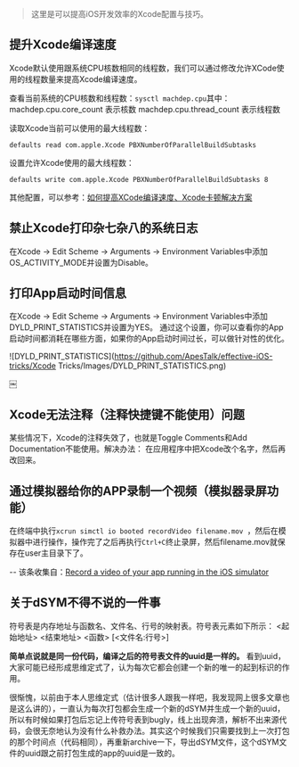 > 这里是可以提高iOS开发效率的Xcode配置与技巧。

## 提升Xcode编译速度


Xcode默认使用跟系统CPU核数相同的线程数，我们可以通过修改允许XCode使用的线程数量来提高Xcode编译速度。

查看当前系统的CPU核数和线程数：``sysctl machdep.cpu``其中：
machdep.cpu.core_count 表示核数
machdep.cpu.thread_count 表示线程数

读取Xcode当前可以使用的最大线程数：

```
defaults read com.apple.Xcode PBXNumberOfParallelBuildSubtasks
```


设置允许Xcode使用的最大线程数：
```
defaults write com.apple.Xcode PBXNumberOfParallelBuildSubtasks 8
```


其他配置，可以参考：[如何提高XCode编译速度、Xcode卡顿解决方案](https://www.jianshu.com/p/c805949c2d33)


## 禁止Xcode打印杂七杂八的系统日志


在Xcode -> Edit Scheme -> Arguments -> Environment Variables中添加OS_ACTIVITY_MODE并设置为Disable。



## 打印App启动时间信息


在Xcode -> Edit Scheme -> Arguments -> Environment Variables中添加DYLD_PRINT_STATISTICS并设置为YES。
通过这个设置，你可以查看你的App启动时间都消耗在哪些方面，如果你的App启动时间过长，可以做针对性的优化。

![DYLD_PRINT_STATISTICS](https://github.com/ApesTalk/effective-iOS-tricks/Xcode Tricks/Images/DYLD_PRINT_STATISTICS.png)

￼
## Xcode无法注释（注释快捷键不能使用）问题

某些情况下，Xcode的注释失效了，也就是Toggle Comments和Add Documentation不能使用。解决办法：
在应用程序中把Xcode改个名字，然后再改回来。

## 通过模拟器给你的APP录制一个视频（模拟器录屏功能）

在终端中执行``xcrun simctl io booted recordVideo filename.mov ``，然后在模拟器中进行操作，操作完了之后再执行``Ctrl+C``终止录屏，然后filename.mov就保存在user主目录下了。

-- 该条收集自：[Record a video of your app running in the iOS simulator](http://iosdevelopertips.com/tools/video-ios-simulator.html)


## 关于dSYM不得不说的一件事

符号表是内存地址与函数名、文件名、行号的映射表。符号表元素如下所示：
<起始地址> <结束地址> <函数> [<文件名:行号>]

**简单点说就是同一份代码，编译之后的符号表文件的uuid是一样的。** 看到uuid，大家可能已经形成思维定式了，认为每次它都会创建一个新的唯一的起到标识的作用。

很惭愧，以前由于本人思维定式（估计很多人跟我一样吧，我发现网上很多文章也是这么讲的），一直认为每次打包都会生成一个新的dSYM并生成一个新的uuid，所以有时候如果打包后忘记上传符号表到bugly，线上出现奔溃，解析不出来源代码，会很无奈地认为没有什么补救办法。其实这个时候我们只需要找到上一次打包的那个时间点（代码相同），再重新archive一下，导出dSYM文件，这个dSYM文件的uuid跟之前打包生成的app的uuid是一致的。
